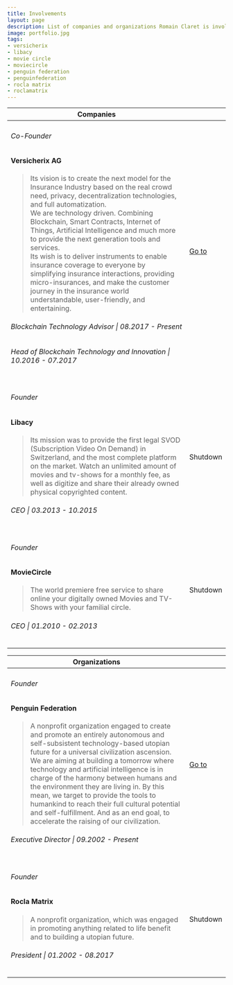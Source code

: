 ```yaml
---
title: Involvements
layout: page
description: List of companies and organizations Romain Claret is involved with.
image: portfolio.jpg
tags:
- versicherix
- libacy
- movie circle
- moviecircle
- penguin federation
- penguinfederation
- rocla matrix
- roclamatrix
---
```


<section>
	<div class="table-wrapper">
		<table class="alt">
			<thead>
				<tr>
					<th>Companies</th>
					<th></th>
				</tr>
			</thead>
			<tbody>
				<tr>
					<td><h6>Co-Founder</h6>
					<h4>Versicherix AG</h4>
					<blockquote>Its vision is to create the next model for the Insurance Industry based on the real crowd need, privacy, decentralization technologies, and full automatization.<br/>
					We are technology driven. Combining Blockchain, Smart Contracts, Internet of Things, Artificial Intelligence and much more to provide the next generation tools and services.<br/>
					Its wish is to deliver instruments to enable insurance coverage to everyone by simplifying insurance interactions, providing micro-insurances, and make the customer journey in the insurance world understandable, user-friendly, and entertaining.</blockquote>
					<h6>Blockchain Technology Advisor | 08.2017 - Present</h6>
					<h6>Head of Blockchain Technology and Innovation | 10.2016 - 07.2017</h6>
					</td>
					<td><a href="https://versicherix.com" class="button special">Go to</a></td>
				</tr>
				<tr>
					<td><h6>Founder</h6>
					<h4>Libacy</h4>
					<blockquote>Its mission was to provide the first legal SVOD (Subscription Video On Demand) in Switzerland, and the most complete platform on the market. Watch an unlimited amount of movies and tv-shows for a monthly fee, as well as digitize and share their already owned physical copyrighted content.</blockquote>
					<h6>CEO | 03.2013 - 10.2015</h6>
					</td>
					<td><span class="button special disabled">Shutdown</span></td>
				</tr>
				<tr>
					<td><h6>Founder</h6>
					<h4>MovieCircle</h4>
					<blockquote>The world premiere free service to share online your digitally owned Movies and TV-Shows with your familial circle.<br/>
					</blockquote>
					<h6>CEO | 01.2010 - 02.2013</h6>
					</td>
					<td><span class="button special disabled">Shutdown</span></td>
				</tr>
			</tbody>
		</table>
	</div>
</section>

<section>
	<div class="table-wrapper">
		<table class="alt">
			<thead>
				<tr>
					<th>Organizations</th>
					<th></th>
				</tr>
			</thead>
			<tbody>
			<tr>
					<td><h6>Founder</h6>
					<h4>Penguin Federation</h4>
					<blockquote>A nonprofit organization engaged to create and promote an entirely autonomous and self-subsistent technology-based utopian future for a universal civilization ascension.<br/>
					We are aiming at building a tomorrow where technology and artificial intelligence is in charge of the harmony between humans and the environment they are living in. By this mean, we target to provide the tools to humankind to reach their full cultural potential and self-fulfillment. And as an end goal, to accelerate the raising of our civilization.</blockquote>
					<h6>Executive Director | 09.2002 - Present</h6>
					</td>
					<td><a href="https://penguinfederation.org" class="button special">Go to</a></td>
				</tr>
				<tr>
					<td><h6>Founder</h6>
					<h4>Rocla Matrix</h4>
					<blockquote>A nonprofit organization, which was engaged in promoting anything related to life benefit and to building a utopian future.</blockquote>
					<h6>President | 01.2002 - 08.2017</h6>
					</td>
					<td><span class="button special disabled">Shutdown</span></td>
				</tr>
			</tbody>
		</table>
	</div>
</section>
